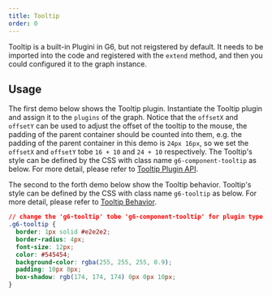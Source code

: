 ```yaml
---
title: Tooltip
order: 0
---
```


Tooltip is a built-in Plugini in G6, but not reigstered by default. It needs to be imported into the code and registered with the `extend` method, and then you could configured it to the graph instance.

## Usage

The first demo below shows the Tooltip plugin. Instantiate the Tooltip plugin and assign it to the `plugins` of the graph. Notice that the `offsetX` and `offsetY` can be used to adjust the offset of the tooltip to the mouse, the padding of the parent container should be counted into them, e.g. the padding of the parent container in this demo is `24px 16px`, so we set the `offsetX` and `offsetY` tobe `16 + 10` and `24 + 10` respectively. The Tooltip's style can be defined by the CSS with class name `g6-component-tooltip` as below. For more detail, please refer to [Tooltip Plugin API](/en/docs/api/Plugins#tooltip).

The second to the forth demo below show the Tooltip behavior. Tooltip's style can be defined by the CSS with class name `g6-tooltip` as below. For more detail, please refer to [Tooltip Behavior](/en/docs/manual/middle/states/defaultBehavior#tooltip).

```css
// change the 'g6-tooltip' tobe 'g6-component-tooltip' for plugin type Tooltip
.g6-tooltip {
  border: 1px solid #e2e2e2;
  border-radius: 4px;
  font-size: 12px;
  color: #545454;
  background-color: rgba(255, 255, 255, 0.9);
  padding: 10px 8px;
  box-shadow: rgb(174, 174, 174) 0px 0px 10px;
}
```
